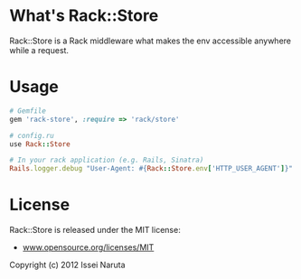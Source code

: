 # What's Rack::Store
Rack::Store is a Rack middleware what makes the env accessible anywhere while a request.

# Usage
```ruby
# Gemfile
gem 'rack-store', :require => 'rack/store'

# config.ru
use Rack::Store

# In your rack application (e.g. Rails, Sinatra)
Rails.logger.debug "User-Agent: #{Rack::Store.env['HTTP_USER_AGENT']}"
```

# License
Rack::Store is released under the MIT license:
* www.opensource.org/licenses/MIT

Copyright (c) 2012 Issei Naruta
